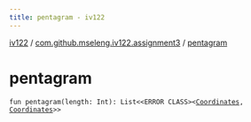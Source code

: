 ```yaml
---
title: pentagram - iv122
---
```


[iv122](../index.md) / [com.github.mseleng.iv122.assignment3](index.md) / [pentagram](.)

# pentagram

`fun pentagram(length: Int): List<<ERROR CLASS><`[`Coordinates`](../com.github.mseleng.iv122.util/-coordinates/index.md)`, `[`Coordinates`](../com.github.mseleng.iv122.util/-coordinates/index.md)`>>`